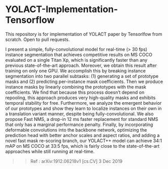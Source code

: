 # YOLACT-Implementation-Tensorflow
This repository is for implementation of YOLACT paper by Tensorlfow from scratch. Open to pull requests.
>>
I present a simple, fully-convolutional model for real-time (> 30 fps) instance segmentation that achieves competitive
results on MS COCO evaluated on a single Titan Xp, which is significantly faster than any previous state-of-the-art approach.
Moreover, we obtain this result after training on only one GPU. We accomplish this by breaking instance segmentation into two parallel
subtasks: (1) generating a set of prototype masks and (2) predicting per-instance mask coefficients. Then we produce instance masks
by linearly combining the prototypes with the mask coefficients. We find that because this process doesn’t depend on repooling, this
approach produces very high-quality masks and exhibits temporal stability for free. Furthermore, we analyze the emergent behavior of
our prototypes and show they learn to localize instances on their own in a translation variant manner, despite being fully-convolutional.
We also propose Fast NMS, a drop-in 12 ms faster replacement for standard NMS that only has a marginal performance penalty.
Finally, by incorporating deformable convolutions into the backbone network, optimizing the prediction head with better anchor scales
and aspect ratios, and adding a novel fast mask re-scoring branch, our YOLACT++ model can achieve 34:1 mAP on MS COCO at 33:5
fps, which is fairly close to the state-of-the-art approaches while still running at real-time.
>> Ref : arXiv:1912.06218v1 [cs.CV] 3 Dec 2019
